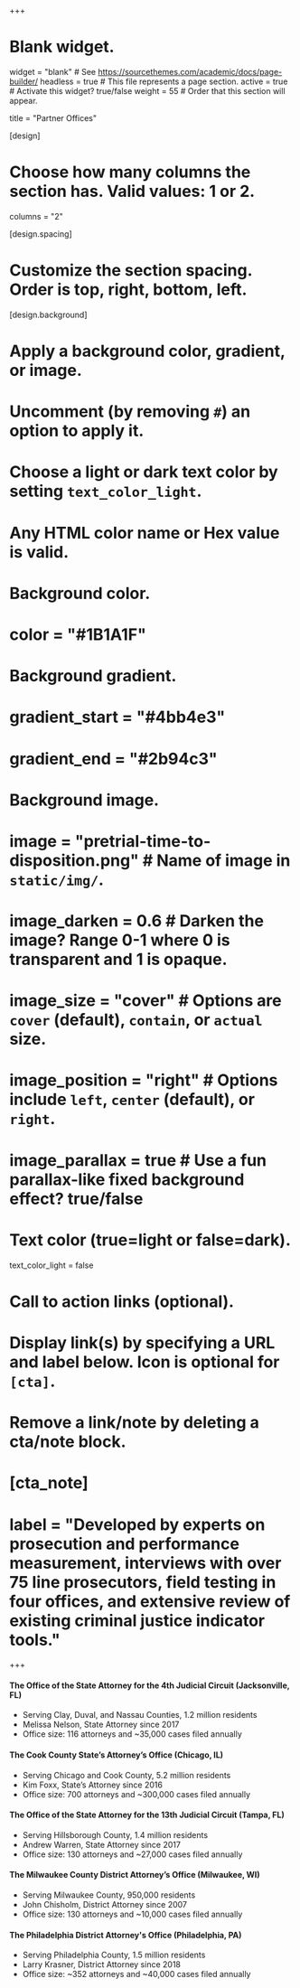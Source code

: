 +++
# Blank widget.
widget = "blank"  # See https://sourcethemes.com/academic/docs/page-builder/
headless = true  # This file represents a page section.
active = true  # Activate this widget? true/false
weight = 55  # Order that this section will appear.

title = "Partner Offices"

[design]
  # Choose how many columns the section has. Valid values: 1 or 2.
  columns = "2"

[design.spacing]
  # Customize the section spacing. Order is top, right, bottom, left.


[design.background]
  # Apply a background color, gradient, or image.
  #   Uncomment (by removing `#`) an option to apply it.
  #   Choose a light or dark text color by setting `text_color_light`.
  #   Any HTML color name or Hex value is valid.

  # Background color.
  # color = "#1B1A1F"
  
  # Background gradient.
  # gradient_start = "#4bb4e3"
  # gradient_end = "#2b94c3"
  
  # Background image.
  # image = "pretrial-time-to-disposition.png"  # Name of image in `static/img/`.
  # image_darken = 0.6  # Darken the image? Range 0-1 where 0 is transparent and 1 is opaque.
  # image_size = "cover"  #  Options are `cover` (default), `contain`, or `actual` size.
  # image_position = "right"  # Options include `left`, `center` (default), or `right`.
  # image_parallax = true  # Use a fun parallax-like fixed background effect? true/false
  
  # Text color (true=light or false=dark).
  text_color_light = false

# Call to action links (optional).
#   Display link(s) by specifying a URL and label below. Icon is optional for `[cta]`.
#   Remove a link/note by deleting a cta/note block.
# [cta_note]
#  label = "Developed by experts on prosecution and performance measurement, interviews with over 75 line prosecutors, field testing in four offices, and extensive review of existing criminal justice indicator tools."



+++
#### The Office of the State Attorney for the 4th Judicial Circuit (Jacksonville, FL)

- Serving Clay, Duval, and Nassau Counties, 1.2 million residents
- Melissa Nelson, State Attorney since 2017
- Office size: 116 attorneys and ~35,000 cases filed annually

#### The Cook County State’s Attorney’s Office (Chicago, IL)
- Serving Chicago and Cook County, 5.2 million residents
- Kim Foxx, State’s Attorney since 2016
- Office size: 700 attorneys and ~300,000 cases filed annually

#### The Office of the State Attorney for the 13th Judicial Circuit (Tampa, FL)
- Serving Hillsborough County, 1.4 million residents
- Andrew Warren, State Attorney since 2017
- Office size: 130 attorneys and ~27,000 cases filed annually

#### The Milwaukee County District Attorney’s Office (Milwaukee, WI) 
- Serving Milwaukee County, 950,000 residents
- John Chisholm, District Attorney since 2007
- Office size: 130 attorneys and ~10,000 cases filed annually

#### The Philadelphia District Attorney's Office (Philadelphia, PA)

- Serving Philadelphia County, 1.5 million residents
- Larry Krasner, District Attorney since 2018
- Office size: ~352 attorneys and ~40,000 cases filed annually




